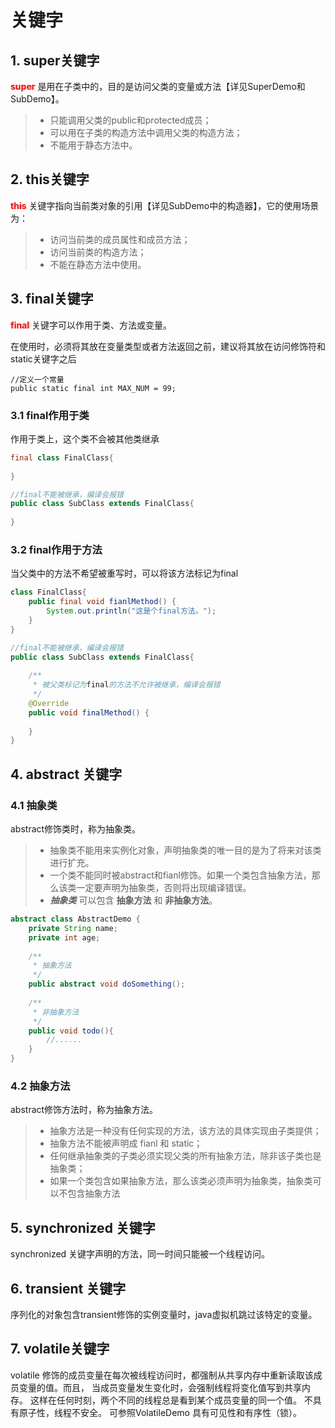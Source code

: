 # 关键字
## 1. super关键字
<font color="red">**super**</font> 
是用在子类中的，目的是访问父类的变量或方法【详见SuperDemo和SubDemo】。

> * 只能调用父类的public和protected成员；
> * 可以用在子类的构造方法中调用父类的构造方法；
> * 不能用于静态方法中。

## 2. this关键字

<font color="red">**this**</font> 
关键字指向当前类对象的引用【详见SubDemo中的构造器】，它的使用场景为：

> * 访问当前类的成员属性和成员方法；
> * 访问当前类的构造方法；
> * 不能在静态方法中使用。

## 3. final关键字

<font color="red">**final**</font> 关键字可以作用于类、方法或变量。

在使用时，必须将其放在变量类型或者方法返回之前，建议将其放在访问修饰符和static关键字之后
```
//定义一个常量
public static final int MAX_NUM = 99;
```
### 3.1 final作用于类

作用于类上，这个类不会被其他类继承

```java
final class FinalClass{
    
}

//final不能被继承，编译会报错
public class SubClass extends FinalClass{
    
}
```

### 3.2 final作用于方法

当父类中的方法不希望被重写时，可以将该方法标记为final

```java
class FinalClass{
    public final void fianlMethod() {
        System.out.println("这是个final方法。");
    }
}

//final不能被继承，编译会报错
public class SubClass extends FinalClass{
    
    /**
     * 被父类标记为final的方法不允许被继承，编译会报错
     */
    @Override
    public void finalMethod() {
        
    }
}
```

## 4. abstract 关键字

### 4.1 抽象类
abstract修饰类时，称为抽象类。
> * 抽象类不能用来实例化对象，声明抽象类的唯一目的是为了将来对该类进行扩充。
> * 一个类不能同时被abstract和fianl修饰。如果一个类包含抽象方法，那么该类一定要声明为抽象类，否则将出现编译错误。<br>
> * ***抽象类*** 可以包含 **抽象方法** 和 **非抽象方法**。
```java
abstract class AbstractDemo {
    private String name;
    private int age;
    
    /**
     * 抽象方法
     */
    public abstract void doSomething();
    
    /**
     * 非抽象方法
     */
    public void todo(){
        //......
    }
}
```

### 4.2 抽象方法
abstract修饰方法时，称为抽象方法。
> * 抽象方法是一种没有任何实现的方法，该方法的具体实现由子类提供；
> * 抽象方法不能被声明成 fianl 和 static；
> * 任何继承抽象类的子类必须实现父类的所有抽象方法，除非该子类也是抽象类；
> * 如果一个类包含如果抽象方法，那么该类必须声明为抽象类，抽象类可以不包含抽象方法

## 5. synchronized 关键字
synchronized 关键字声明的方法，同一时间只能被一个线程访问。

## 6. transient 关键字
序列化的对象包含transient修饰的实例变量时，java虚拟机跳过该特定的变量。

## 7. volatile关键字
volatile
修饰的成员变量在每次被线程访问时，都强制从共享内存中重新读取该成员变量的值。而且，
当成员变量发生变化时，会强制线程将变化值写到共享内存。
这样在任何时刻，两个不同的线程总是看到某个成员变量的同一个值。
不具有原子性，线程不安全。 可参照VolatileDemo
具有可见性和有序性（锁）。
